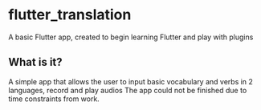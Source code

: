 # flutter_translation

A basic Flutter app, created to begin learning Flutter and play with plugins

## What is it?

A simple app that allows the user to input basic vocabulary and verbs in 2 languages, record and play audios
The app could not be finished due to time constraints from work.


